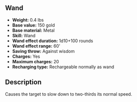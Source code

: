 ## Wand
- **Weight:** 0.4 lbs
- **Base value:** 150 gold
- **Base material:** Metal
- **Skill:** Wand
- **Wand effect duration:** 1d10+100 rounds
- **Wand effect range:** 60'
- **Saving throw:** Against wisdom
- **Charges:** Yes
- **Maximum charges:** 20
- **Recharging type:** Rechargeable normally as wand
## Description
Causes the target to slow down to two-thirds its normal speed.
